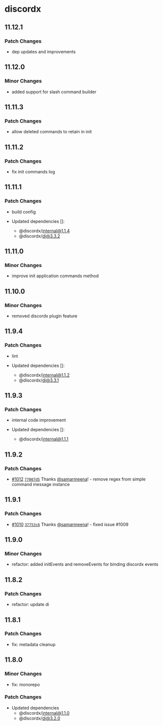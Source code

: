 # discordx

## 11.12.1

### Patch Changes

- dep updates and improvements

## 11.12.0

### Minor Changes

- added support for slash command builder

## 11.11.3

### Patch Changes

- allow deleted commands to retain in init

## 11.11.2

### Patch Changes

- fix init commands log

## 11.11.1

### Patch Changes

- build config

- Updated dependencies []:
  - @discordx/internal@1.1.4
  - @discordx/di@3.3.2

## 11.11.0

### Minor Changes

- improve init application commands method

## 11.10.0

### Minor Changes

- removed discordx plugin feature

## 11.9.4

### Patch Changes

- lint

- Updated dependencies []:
  - @discordx/internal@1.1.2
  - @discordx/di@3.3.1

## 11.9.3

### Patch Changes

- internal code improvement

- Updated dependencies []:
  - @discordx/internal@1.1.1

## 11.9.2

### Patch Changes

- [#1012](https://github.com/discordx-ts/discordx/pull/1012) [`77007d5`](https://github.com/discordx-ts/discordx/commit/77007d5b69ce3846c283841a58e8271d072fe07f) Thanks [@samarmeena](https://github.com/samarmeena)! - remove regex from simple command message instance

## 11.9.1

### Patch Changes

- [#1010](https://github.com/discordx-ts/discordx/pull/1010) [`37753c6`](https://github.com/discordx-ts/discordx/commit/37753c61d07f2ef47fa48ea10404bc992d865f28) Thanks [@samarmeena](https://github.com/samarmeena)! - fixed issue #1009

## 11.9.0

### Minor Changes

- refactor: added initEvents and removeEvents for binding discordx events

## 11.8.2

### Patch Changes

- refactor: update di

## 11.8.1

### Patch Changes

- fix: metadata cleanup

## 11.8.0

### Minor Changes

- fix: monorepo

### Patch Changes

- Updated dependencies
  - @discordx/internal@1.1.0
  - @discordx/di@3.2.0
